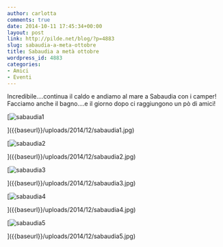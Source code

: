 ```yaml
---
author: carlotta
comments: true
date: 2014-10-11 17:45:34+00:00
layout: post
link: http://pilde.net/blog/?p=4883
slug: sabaudia-a-meta-ottobre
title: Sabaudia a metà ottobre
wordpress_id: 4883
categories:
- Amici
- Eventi
---
```


Incredibile....continua il caldo e andiamo al mare a Sabaudia con i camper! Facciamo anche il bagno....e il giorno dopo ci raggiungono un pò di amici!

[![sabaudia1]({{baseurl}}/uploads/2014/12/sabaudia1.jpg)


]({{baseurl}}/uploads/2014/12/sabaudia1.jpg)


 [![sabaudia2]({{baseurl}}/uploads/2014/12/sabaudia2.jpg)


]({{baseurl}}/uploads/2014/12/sabaudia2.jpg)


 [![sabaudia3]({{baseurl}}/uploads/2014/12/sabaudia3.jpg)


]({{baseurl}}/uploads/2014/12/sabaudia3.jpg)


 [![sabaudia4]({{baseurl}}/uploads/2014/12/sabaudia4.jpg)


]({{baseurl}}/uploads/2014/12/sabaudia4.jpg)


 [![sabaudia5]({{baseurl}}/uploads/2014/12/sabaudia5.jpg)


]({{baseurl}}/uploads/2014/12/sabaudia5.jpg)




